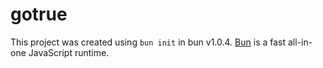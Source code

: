# gotrue

This project was created using `bun init` in bun v1.0.4. [Bun](https://bun.sh) is a fast all-in-one JavaScript runtime.
